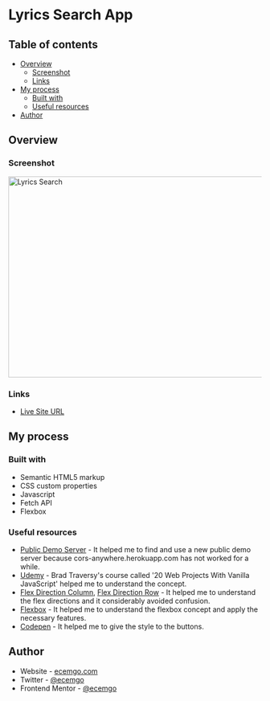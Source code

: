 # Lyrics Search App

## Table of contents

- [Overview](#overview)
  - [Screenshot](#screenshot)
  - [Links](#links)
- [My process](#my-process)
  - [Built with](#built-with)
  - [Useful resources](#useful-resources)
- [Author](#author)

## Overview

### Screenshot

<p align="left">
<img src="https://user-images.githubusercontent.com/13468728/220762790-6718772e-5ce1-4536-bc8a-5538c11dc8df.jpg" title="Lyrics Search" alt="Lyrics Search" width="600" height="400"/>
</p>

### Links

- [Live Site URL](https://ecemgo-lyrics-search-app.netlify.app)

## My process

### Built with

- Semantic HTML5 markup
- CSS custom properties
- Javascript
- Fetch API
- Flexbox

### Useful resources

- [Public Demo Server](https://github.com/Rob--W/cors-anywhere/issues/301) - It helped me to find and use a new public demo server because cors-anywhere.herokuapp.com has not worked for a while.
- [Udemy](https://www.udemy.com/course/web-projects-with-vanilla-javascript/) - Brad Traversy's course called '20 Web Projects With Vanilla JavaScript' helped me to understand the concept.
- [Flex Direction Column](https://dirask.com/posts/CSS-justify-content-in-flexbox-flex-direction-column-DNbAJD), [Flex Direction Row](https://dirask.com/posts/CSS-justify-content-in-flexbox-flex-direction-row-1enA8D) - It helped me to understand the flex directions and it considerably avoided confusion.
- [Flexbox](https://developer.mozilla.org/en-US/docs/Web/CSS/align-content) - It helped me to understand the flexbox concept and apply the necessary features.
- [Codepen](https://codepen.io/pirrera/pen/bqVeGx) - It helped me to give the style to the buttons.

## Author

- Website - [ecemgo.com](https://www.ecemgo.com/)
- Twitter - [@ecemgo](https://twitter.com/ecemgo)
- Frontend Mentor - [@ecemgo](https://www.frontendmentor.io/profile/ecemgo)
